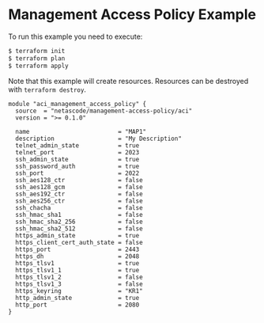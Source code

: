 <!-- BEGIN_TF_DOCS -->
# Management Access Policy Example

To run this example you need to execute:

```bash
$ terraform init
$ terraform plan
$ terraform apply
```

Note that this example will create resources. Resources can be destroyed with `terraform destroy`.

```hcl
module "aci_management_access_policy" {
  source  = "netascode/management-access-policy/aci"
  version = ">= 0.1.0"

  name                         = "MAP1"
  description                  = "My Description"
  telnet_admin_state           = true
  telnet_port                  = 2023
  ssh_admin_state              = true
  ssh_password_auth            = true
  ssh_port                     = 2022
  ssh_aes128_ctr               = false
  ssh_aes128_gcm               = false
  ssh_aes192_ctr               = false
  ssh_aes256_ctr               = false
  ssh_chacha                   = false
  ssh_hmac_sha1                = false
  ssh_hmac_sha2_256            = false
  ssh_hmac_sha2_512            = false
  https_admin_state            = true
  https_client_cert_auth_state = false
  https_port                   = 2443
  https_dh                     = 2048
  https_tlsv1                  = true
  https_tlsv1_1                = true
  https_tlsv1_2                = false
  https_tlsv1_3                = false
  https_keyring                = "KR1"
  http_admin_state             = true
  http_port                    = 2080
}
```
<!-- END_TF_DOCS -->